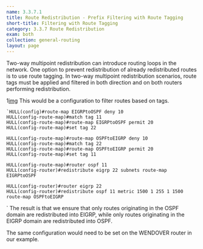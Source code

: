 ```yaml
---
name: 3.3.7.1
title: Route Redistribution - Prefix Filtering with Route Tagging
short-title: Filtering with Route Tagging
category: 3.3.7 Route Redistribution
exam: both
collection: general-routing
layout: page
---
```

Two-way multipoint redistribution can introduce routing loops in the network. One option to prevent redistribution of already redistributed routes is to use route tagging. In two-way multipoint redistribution scenarios, route tags must be applied and filtered in both direction and on both routers performing redistribution.

1[img][1]
This would be a configuration to filter routes based on tags.
```
`HULL(config)#route-map EIGRPtoOSPF deny 10
HULL(config-route-map)#match tag 11
HULL(config-route-map)#route-map EIGRPtoOSPF permit 20
HULL(config-route-map)#set tag 22

HULL(config-route-map)#route-map OSPFtoEIGRP deny 10
HULL(config-route-map)#match tag 22
HULL(config-route-map)#route-map OSPFtoEIGRP permit 20
HULL(config-route-map)#set tag 11

HULL(config-route-map)#router ospf 11
HULL(config-router)#redistribute eigrp 22 subnets route-map EIGRPtoOSPF

HULL(config-router)#router eigrp 22
HULL(config-router)#redistribute ospf 11 metric 1500 1 255 1 1500 route-map OSPFtoEIGRP
```
`
The result is that we ensure that only routes originating in the OSPF domain are redistributed into EIGRP, while only routes originating in the EIGRP domain are redistributed into OSPF.

The same configuration would need to be set on the WENDOVER router in our example.

[1]:	/assets/route_tagging.jpg